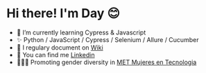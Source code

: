 # Hi there! I'm Day 😊

- :seedling: I’m currently learning Cypress & Javascript
- :sparkles: Python / JavaScript / Cypress / Selenium / Allure / Cucumber
- :page_with_curl: I regulary document on [Wiki](https://dbquiroga.github.io/wiki.dbquiroga/)
- :link: You can find me [Linkedin](https://www.linkedin.com/in/dbquiroga/)
- 💪👩‍💻 Promoting gender diversity in [MET Mujeres en Tecnologia](https://mujeresentecnologia.org/)
